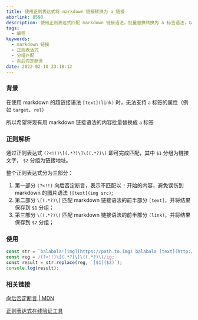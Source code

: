 ```yaml
---
title: 使用正则表达式将 markdown 链接转换为 a 链接
abbrlink: 8598
description: 使用正则表达式匹配 markdown 链接语法，批量替换转换为 a 标签语法，以支持 target rel 等 a 标签属性。
tags:
  - 编程
keywords:
  - markdown 链接
  - 正则表达式
  - 分组匹配
  - 向后否定断言
date: 2022-02-10 23:18:12
---
```


### 背景

在使用 markdown 的超链接语法 `[text](link)` 时，无法支持 `a` 标签的属性（例如 `target`、`rel`）

所以希望将现有用 markdown 链接语法的内容批量替换成 `a` 标签


### 正则解析

通过正则表达式 `(?<!!)\[(.*?)\]\((.*?)\)` 即可完成匹配，其中 `$1` 分组为链接文字， `$2` 分组为链接地址。

整个正则表达式分为三部分：
1. 第一部分 `(?<!!)` 向后否定断言，表示不匹配以 `!` 开始的内容，避免误伤到 markdown 的图片语法 `![text](img src)`;
2. 第二部分 `\[(.*?)\]` 匹配 markdown 链接语法的前半部分 `[text]`，并将结果保存到 `$1` 分组；
3. 第三部分 `\((.*?)\)` 匹配 markdown 链接语法的前半部分 `(link)`，并将结果保存到 `$2` 分组；

### 使用

```javascript
const str = `balabala![img](https://path.to.img) balabala [text](http://path.to.link) balabala`;
const reg = /(?<!!)\[(.*?)\]\((.*?)\)/ig;
const result = str.replace(reg, `[$1]($2)`);
console.log(result);
```

### 相关链接

[向后否定断言 | MDN](https://developer.mozilla.org/zh-CN/docs/Web/JavaScript/Guide/Regular_Expressions/Assertions#:~:text=%E5%90%91%E5%90%8E%E5%90%A6%E5%AE%9A%E6%96%AD%E8%A8%80%3A%20x%20%E4%B8%8D%E8%B7%9F%E9%9A%8F%20y%20%E6%97%B6%E5%8C%B9%E9%85%8D%20x%E3%80%82%E4%BE%8B%E5%A6%82%EF%BC%8C%E5%AF%B9%E4%BA%8E/(%3F%3C!%2D)%5Cd%2B/%EF%BC%8C%E6%95%B0%E5%AD%97%E4%B8%8D%E7%B4%A7%E9%9A%8F%2D%E7%AC%A6%E5%8F%B7%E7%9A%84%E6%83%85%E5%86%B5%E4%B8%8B%E6%89%8D%E4%BC%9A%E5%BE%97%E5%88%B0%E5%8C%B9%E9%85%8D%E3%80%82%E5%AF%B9%E4%BA%8E/(%3F%3C!%2D)%5Cd%2B/.exec(3)%20%EF%BC%8C%E2%80%9C3%E2%80%9D%E5%BE%97%E5%88%B0%E5%8C%B9%E9%85%8D%E3%80%82%20%E8%80%8C/(%3F%3C!%2D)%5Cd%2B/.exec(%2D3)%E7%9A%84%E7%BB%93%E6%9E%9C%E6%97%A0%E5%8C%B9%E9%85%8D%EF%BC%8C%E8%BF%99%E6%98%AF%E7%94%B1%E4%BA%8E%E6%95%B0%E5%AD%97%E4%B9%8B%E5%89%8D%E6%9C%89%2D%E7%AC%A6%E5%8F%B7%E3%80%82)

[正则表达式在线验证工具](https://regex101.com/)
